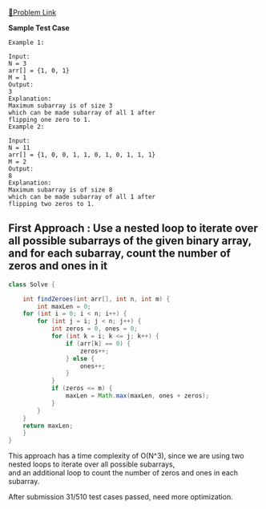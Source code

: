[📍Problem Link](https://practice.geeksforgeeks.org/problems/maximize-number-of-1s0905/1?utm_source=youtube&utm_medium=collab_striver_ytdescription&utm_campaign=maximize-number-of-1s)

**Sample Test Case**
```
Example 1:

Input:
N = 3
arr[] = {1, 0, 1}
M = 1
Output:
3
Explanation:
Maximum subarray is of size 3
which can be made subarray of all 1 after
flipping one zero to 1.
Example 2:

Input:
N = 11
arr[] = {1, 0, 0, 1, 1, 0, 1, 0, 1, 1, 1}
M = 2
Output:
8
Explanation:
Maximum subarray is of size 8
which can be made subarray of all 1 after
flipping two zeros to 1.
```

## First Approach : Use a nested loop to iterate over all possible subarrays of the given binary array, and for each subarray, count the number of zeros and ones in it

```java
class Solve {

    int findZeroes(int arr[], int n, int m) {
        int maxLen = 0;
    for (int i = 0; i < n; i++) {
        for (int j = i; j < n; j++) {
            int zeros = 0, ones = 0;
            for (int k = i; k <= j; k++) {
                if (arr[k] == 0) {
                    zeros++;
                } else {
                    ones++;
                }
            }
            if (zeros <= m) {
                maxLen = Math.max(maxLen, ones + zeros);
            }
        }
    }
    return maxLen;
    }
}
```

This approach has a time complexity of O(N^3), since we are using two nested loops to iterate over all possible subarrays, <br>
and an additional loop to count the number of zeros and ones in each subarray.

After submission 31/510 test cases passed, need more optimization.
